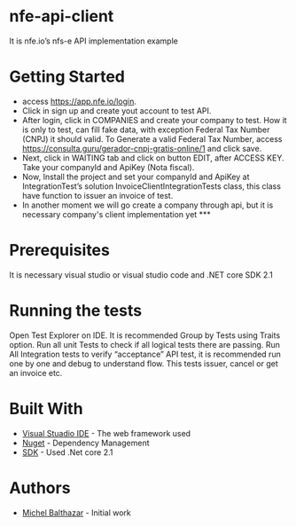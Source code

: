 # nfe-api-client
It is nfe.io’s nfs-e API implementation example
# Getting Started
* access https://app.nfe.io/login.
*	Click in sign up and create yout account to test API.
*	After login, click in COMPANIES and create your company to test. How it is only to test, can fill fake data, with exception Federal Tax Number (CNPJ) it should valid. To Generate a valid Federal Tax Number, access https://consulta.guru/gerador-cnpj-gratis-online/1 and click save.
*	Next, click in WAITING tab and click on button EDIT, after ACCESS KEY. Take your companyId and ApiKey (Nota fiscal). 
*	Now, Install the project and set your companyId and ApiKey at IntegrationTest’s solution InvoiceClientIntegrationTests class, this class have function to issuer an invoice of test. 
* In another moment we will go create a company through api, but it is necessary company's client implementation yet ***
# Prerequisites
It is necessary visual studio or visual studio code and .NET core SDK 2.1
# Running the tests
Open Test Explorer on IDE. It is recommended Group by Tests using Traits option.
Run all unit Tests to check if all logical tests there are passing.
Run All Integration tests to verify “acceptance” API test, it is recommended run one by one and debug to understand flow. This tests issuer, cancel or get an invoice etc.
# Built With
*	[Visual Stuadio IDE](https://visualstudio.microsoft.com/downloads/) - The web framework used
*	[Nuget](https://www.nuget.org/) - Dependency Management
*	[SDK](https://www.microsoft.com/net/download/windows) - Used .Net core 2.1
# Authors
*	[Michel Balthazar](https://github.com/michelbalthazar) - Initial work
